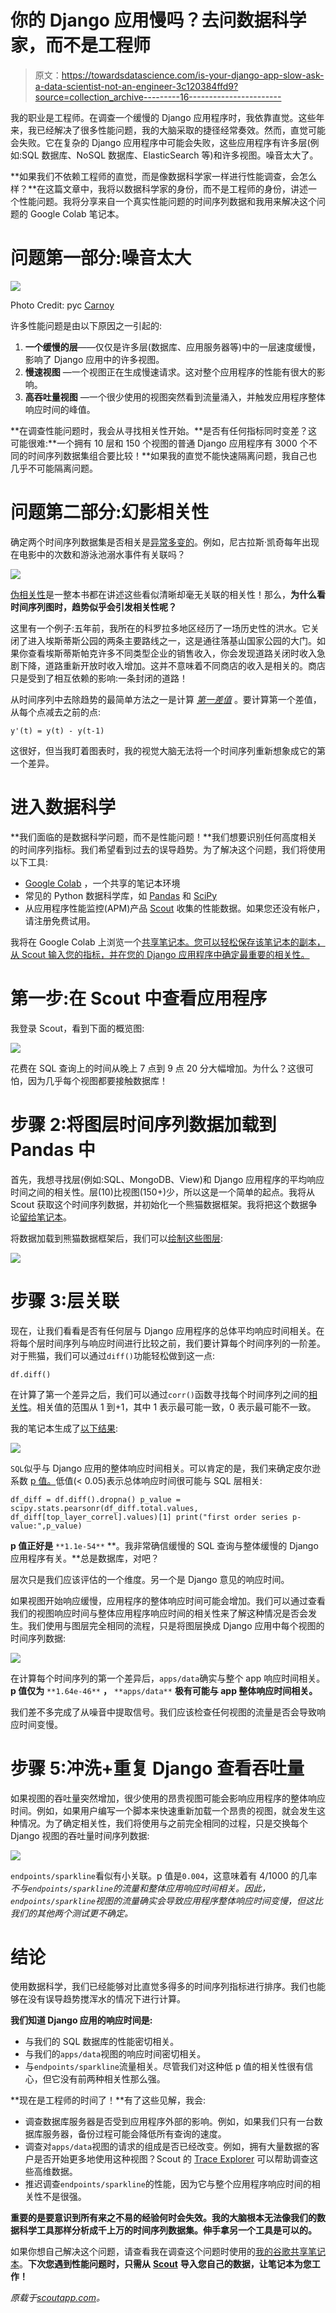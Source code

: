 # 你的 Django 应用慢吗？去问数据科学家，而不是工程师

> 原文：<https://towardsdatascience.com/is-your-django-app-slow-ask-a-data-scientist-not-an-engineer-3c120384ffd9?source=collection_archive---------16----------------------->

我的职业是工程师。在调查一个缓慢的 Django 应用程序时，我依靠直觉。这些年来，我已经解决了很多性能问题，我的大脑采取的捷径经常奏效。然而，直觉可能会失败。它在复杂的 Django 应用程序中可能会失败，这些应用程序有许多层(例如:SQL 数据库、NoSQL 数据库、ElasticSearch 等)和许多视图。噪音太大了。

**如果我们不依赖工程师的直觉，而是像数据科学家一样进行性能调查，会怎么样？**在这篇文章中，我将以数据科学家的身份，而不是工程师的身份，讲述一个性能问题。我将分享来自一个真实性能问题的时间序列数据和我用来解决这个问题的 Google Colab 笔记本。

# 问题第一部分:噪音太大

![](img/3cc3fbc556ce6e33e195afed0b62270f.png)

Photo Credit: pyc [Carnoy](https://www.flickr.com/photos/pyc/4963466757/in/photolist-8yB4K4-pBRCcq-nZXkWu-bWsES4-29rmwqJ-boe2Vk-7vsTeb-9N2guL-ng4zzC-8hE5Cq-zouzT-areoZ2-nLQoy7-8hpHiQ-a5r9xQ-8hE5Ku-ofvatX-n3mHF-fHSwDM-inbd3a-7oT1q-4UsU2J-2526RGe-8LaPMa-32AUXJ-bka1JE-bka1Kf-9aBMJf-dqr3qB-dqrdUr-5sx8D-o4dwhQ-hR6gY-prMTu-4Tg8va-29MP5Hj-7F2BDK-7F6uoN-7EAp5f-7EAnS1-7E4qdX-JoapDG-7F6v6y-zosvP-7DrJvR-7Ewy2F-7F6v9N-6g9j2o-7Ewvci-7DrFoZ)

许多性能问题是由以下原因之一引起的:

1.  **一个缓慢的层**——仅仅是许多层(数据库、应用服务器等)中的一层速度缓慢，影响了 Django 应用中的许多视图。
2.  **慢速视图** —一个视图正在生成慢速请求。这对整个应用程序的性能有很大的影响。
3.  **高吞吐量视图** —一个很少使用的视图突然看到流量涌入，并触发应用程序整体响应时间的峰值。

**在调查性能问题时，我会从寻找相关性开始。**是否有任何指标同时变差？这可能很难:**一个拥有 10 层和 150 个视图的普通 Django 应用程序有 3000 个不同的时间序列数据集组合要比较！**如果我的直觉不能快速隔离问题，我自己也几乎不可能隔离问题。

# 问题第二部分:幻影相关性

确定两个时间序列数据集是否相关是[异常多变的](https://www.kdnuggets.com/2015/02/avoiding-common-mistake-time-series.html)。例如，尼古拉斯·凯奇每年出现在电影中的次数和游泳池溺水事件有关联吗？

![](img/ca1df87c067472f4e97227ab41ace4a4.png)

[伪相关性](https://www.indiebound.org/book/9780316339438)是一整本书都在讲述这些看似清晰却毫无关联的相关性！那么，**为什么看时间序列图时，趋势似乎会引发相关性呢？**

这里有一个例子:五年前，我所在的科罗拉多地区经历了一场历史性的洪水。它关闭了进入埃斯蒂斯公园的两条主要路线之一，这是通往落基山国家公园的大门。如果你查看埃斯蒂斯帕克许多不同类型企业的销售收入，你会发现道路关闭时收入急剧下降，道路重新开放时收入增加。这并不意味着不同商店的收入是相关的。商店只是受到了相互依赖的影响:一条封闭的道路！

从时间序列中去除趋势的最简单方法之一是计算 [*第一差值*](https://people.duke.edu/~rnau/411diff.htm) 。要计算第一个差值，从每个点减去之前的点:

```
y'(t) = y(t) - y(t-1)
```

这很好，但当我盯着图表时，我的视觉大脑无法将一个时间序列重新想象成它的第一个差异。

# 进入数据科学

**我们面临的是数据科学问题，而不是性能问题！**我们想要识别任何高度相关的时间序列指标。我们希望看到过去的误导趋势。为了解决这个问题，我们将使用以下工具:

*   [Google Colab](https://colab.research.google.com/) ，一个共享的笔记本环境
*   常见的 Python 数据科学库，如 [Pandas](https://pandas.pydata.org/) 和 [SciPy](https://www.scipy.org/)
*   从应用程序性能监控(APM)产品 [Scout](https://scoutapp.com/) 收集的性能数据。如果您还没有帐户，请注册免费试用。

我将在 Google Colab 上浏览一个[共享笔记本。您可以轻松保存该笔记本的副本，从 Scout 输入您的指标，并在您的 Django 应用程序中确定最重要的相关性。](https://colab.research.google.com/drive/1VhCwtGLc-tWhB_gbGuBo_cfs7Q5J4dCI)

# 第一步:在 Scout 中查看应用程序

我登录 Scout，看到下面的概览图:

![](img/240135d36a8e0c850e31d664d9298dc2.png)

花费在 SQL 查询上的时间从晚上 7 点到 9 点 20 分大幅增加。为什么？这很可怕，因为几乎每个视图都要接触数据库！

# 步骤 2:将图层时间序列数据加载到 Pandas 中

首先，我想寻找层(例如:SQL、MongoDB、View)和 Django 应用程序的平均响应时间之间的相关性。层(10)比视图(150+)少，所以这是一个简单的起点。我将从 Scout 获取这个时间序列数据，并初始化一个熊猫数据框架。我将把这个数据争论[留给笔记本](https://colab.research.google.com/drive/1VhCwtGLc-tWhB_gbGuBo_cfs7Q5J4dCI#scrollTo=8KKzj89nfZ-9)。

将数据加载到熊猫数据框架后，我们可以[绘制这些图层](https://colab.research.google.com/drive/1VhCwtGLc-tWhB_gbGuBo_cfs7Q5J4dCI#scrollTo=j4PKi7wIfZ_L):

![](img/a3253142aaed4f2910d0dc164f131ff8.png)

# 步骤 3:层关联

现在，让我们看看是否有任何层与 Django 应用程序的总体平均响应时间相关。在将每个层时间序列与响应时间进行比较之前，我们要计算每个时间序列的一阶差。对于熊猫，我们可以通过`diff()`功能轻松做到这一点:

```
df.diff()
```

在计算了第一个差异之后，我们可以通过`corr()`函数寻找每个时间序列之间的[相关性](https://en.wikipedia.org/wiki/Correlation_coefficient)。相关值的范围从 1 到+1，其中 1 表示最可能一致，0 表示最可能不一致。

我的笔记本生成了[以下结果](https://colab.research.google.com/drive/1VhCwtGLc-tWhB_gbGuBo_cfs7Q5J4dCI#scrollTo=hwm0KcDzfZ_Z):

![](img/d0f6026b701f430a5d8a383c7bd1996a.png)

`SQL`似乎与 Django 应用的整体响应时间相关。可以肯定的是，我们来确定皮尔逊系数 [p 值。](http://www.eecs.qmul.ac.uk/~norman/blog_articles/p_values.pdf)低值(< 0.05)表示总体响应时间很可能与 SQL 层相关:

```
df_diff = df.diff().dropna() p_value = scipy.stats.pearsonr(df_diff.total.values, df_diff[top_layer_correl].values)[1] print("first order series p-value:",p_value)
```

**p 值正好是** `**1.1e-54**` **。我非常确信缓慢的 SQL 查询与整体缓慢的 Django 应用程序有关。**总是数据库，对吧？

层次只是我们应该评估的一个维度。另一个是 Django 意见的响应时间。

如果视图开始响应缓慢，应用程序的整体响应时间可能会增加。我们可以通过查看我们的视图响应时间与整体应用程序响应时间的相关性来了解这种情况是否会发生。我们使用与图层完全相同的流程，只是将图层换成 Django 应用中每个视图的时间序列数据:

![](img/b1f6f4fdd089dd7bb9145300fda83c37.png)

在计算每个时间序列的第一个差异后，`apps/data`确实与整个 app 响应时间相关。**p 值仅为** `**1.64e-46**` **，** `**apps/data**` **极有可能与 app 整体响应时间相关。**

我们差不多完成了从噪音中提取信号。我们应该检查任何视图的流量是否会导致响应时间变慢。

# 步骤 5:冲洗+重复 Django 查看吞吐量

如果视图的吞吐量突然增加，很少使用的昂贵视图可能会影响应用程序的整体响应时间。例如，如果用户编写一个脚本来快速重新加载一个昂贵的视图，就会发生这种情况。为了确定相关性，我们将使用与之前完全相同的过程，只是交换每个 Django 视图的吞吐量时间序列数据:

![](img/34d32a77e926abf22aec6f8209f84aa7.png)

`endpoints/sparkline`看似有小关联。p 值是`0.004`，这意味着有 4/1000 的几率*不与`endpoints/sparkline`的流量和整体应用响应时间相关。因此，`endpoints/sparkline`视图的流量确实会导致应用程序整体响应时间变慢，但这比我们的其他两个测试更不确定。*

# 结论

使用数据科学，我们已经能够对比直觉多得多的时间序列指标进行排序。我们也能够在没有误导趋势搅浑水的情况下进行计算。

**我们知道 Django 应用的响应时间是:**

*   与我们的 SQL 数据库的性能密切相关。
*   与我们的`apps/data`视图的响应时间密切相关。
*   与`endpoints/sparkline`流量相关。尽管我们对这种低 p 值的相关性很有信心，但它没有前两种相关性那么强。

**现在是工程师的时间了！**有了这些见解，我会:

*   调查数据库服务器是否受到应用程序外部的影响。例如，如果我们只有一台数据库服务器，备份过程可能会降低所有查询的速度。
*   调查对`apps/data`视图的请求的组成是否已经改变。例如，拥有大量数据的客户是否开始更多地使用这种视图？Scout 的 [Trace Explorer](http://help.apm.scoutapp.com/#trace-explorer) 可以帮助调查这些高维数据。
*   推迟调查`endpoints/sparkline`的性能，因为它与整个应用程序响应时间的相关性不是很强。

**重要的是要意识到所有来之不易的经验何时会失效。我的大脑根本无法像我们的数据科学工具那样分析成千上万的时间序列数据集。伸手拿另一个工具是可以的。**

如果你想自己解决这个问题，请查看我在调查这个问题时使用的[我的谷歌共享笔记本](https://colab.research.google.com/drive/1VhCwtGLc-tWhB_gbGuBo_cfs7Q5J4dCI)。**下次您遇到性能问题时，只需从** [**Scout**](https://scoutapp.com/) **导入您自己的数据，让笔记本为您工作！**

*原载于*[*scoutapp.com*](https://scoutapp.com/blog/is-your-django-app-slow-ask-a-data-scientist-not-an-engineer)*。*